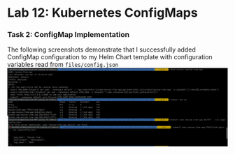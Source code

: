 # Lab 12: Kubernetes ConfigMaps
### Task 2: ConfigMap Implementation

The following screenshots demonstrate that I successfully added ConfigMap configuration to my Helm Chart template with configuration variables read from ``files/config.json``
![12.png](12.png)

